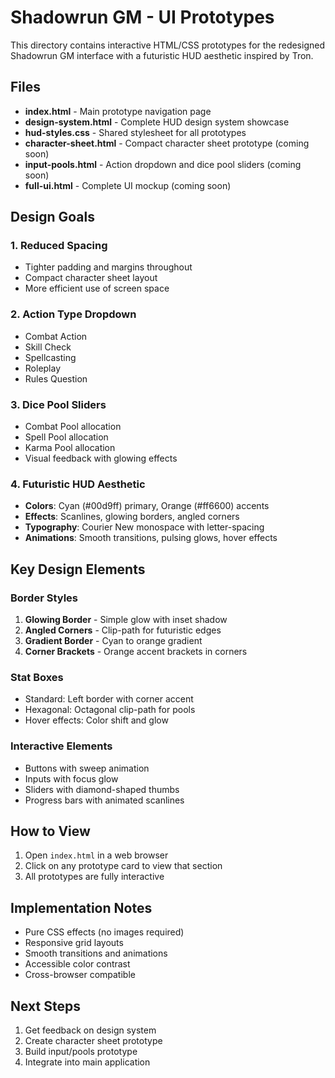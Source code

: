 # Shadowrun GM - UI Prototypes

This directory contains interactive HTML/CSS prototypes for the redesigned Shadowrun GM interface with a futuristic HUD aesthetic inspired by Tron.

## Files

- **index.html** - Main prototype navigation page
- **design-system.html** - Complete HUD design system showcase
- **hud-styles.css** - Shared stylesheet for all prototypes
- **character-sheet.html** - Compact character sheet prototype (coming soon)
- **input-pools.html** - Action dropdown and dice pool sliders (coming soon)
- **full-ui.html** - Complete UI mockup (coming soon)

## Design Goals

### 1. Reduced Spacing
- Tighter padding and margins throughout
- Compact character sheet layout
- More efficient use of screen space

### 2. Action Type Dropdown
- Combat Action
- Skill Check
- Spellcasting
- Roleplay
- Rules Question

### 3. Dice Pool Sliders
- Combat Pool allocation
- Spell Pool allocation
- Karma Pool allocation
- Visual feedback with glowing effects

### 4. Futuristic HUD Aesthetic
- **Colors**: Cyan (#00d9ff) primary, Orange (#ff6600) accents
- **Effects**: Scanlines, glowing borders, angled corners
- **Typography**: Courier New monospace with letter-spacing
- **Animations**: Smooth transitions, pulsing glows, hover effects

## Key Design Elements

### Border Styles
1. **Glowing Border** - Simple glow with inset shadow
2. **Angled Corners** - Clip-path for futuristic edges
3. **Gradient Border** - Cyan to orange gradient
4. **Corner Brackets** - Orange accent brackets in corners

### Stat Boxes
- Standard: Left border with corner accent
- Hexagonal: Octagonal clip-path for pools
- Hover effects: Color shift and glow

### Interactive Elements
- Buttons with sweep animation
- Inputs with focus glow
- Sliders with diamond-shaped thumbs
- Progress bars with animated scanlines

## How to View

1. Open `index.html` in a web browser
2. Click on any prototype card to view that section
3. All prototypes are fully interactive

## Implementation Notes

- Pure CSS effects (no images required)
- Responsive grid layouts
- Smooth transitions and animations
- Accessible color contrast
- Cross-browser compatible

## Next Steps

1. Get feedback on design system
2. Create character sheet prototype
3. Build input/pools prototype
4. Integrate into main application
